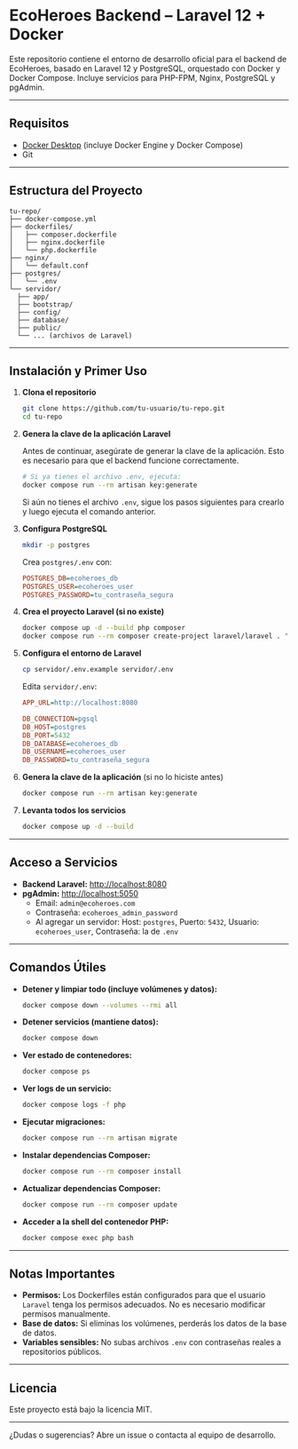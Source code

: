 # EcoHeroes Backend – Laravel 12 + Docker

Este repositorio contiene el entorno de desarrollo oficial para el backend de EcoHeroes, basado en Laravel 12 y PostgreSQL, orquestado con Docker y Docker Compose. Incluye servicios para PHP-FPM, Nginx, PostgreSQL y pgAdmin.

---

## Requisitos

- [Docker Desktop](https://www.docker.com/products/docker-desktop) (incluye Docker Engine y Docker Compose)
- Git

---

## Estructura del Proyecto

```
tu-repo/
├── docker-compose.yml
├── dockerfiles/
│   ├── composer.dockerfile
│   ├── nginx.dockerfile
│   └── php.dockerfile
├── nginx/
│   └── default.conf
├── postgres/
│   └── .env
└── servidor/
  ├── app/
  ├── bootstrap/
  ├── config/
  ├── database/
  ├── public/
  └── ... (archivos de Laravel)
```

---

## Instalación y Primer Uso

1. **Clona el repositorio**

   ```bash
   git clone https://github.com/tu-usuario/tu-repo.git
   cd tu-repo
   ```

2. **Genera la clave de la aplicación Laravel**

   Antes de continuar, asegúrate de generar la clave de la aplicación. Esto es necesario para que el backend funcione correctamente.

   ```bash
   # Si ya tienes el archivo .env, ejecuta:
   docker compose run --rm artisan key:generate
   ```

   Si aún no tienes el archivo `.env`, sigue los pasos siguientes para crearlo y luego ejecuta el comando anterior.

3. **Configura PostgreSQL**

   ```bash
   mkdir -p postgres
   ```

   Crea `postgres/.env` con:

   ```ini
   POSTGRES_DB=ecoheroes_db
   POSTGRES_USER=ecoheroes_user
   POSTGRES_PASSWORD=tu_contraseña_segura
   ```

4. **Crea el proyecto Laravel (si no existe)**

   ```bash
   docker compose up -d --build php composer
   docker compose run --rm composer create-project laravel/laravel . "12.x"
   ```

5. **Configura el entorno de Laravel**

   ```bash
   cp servidor/.env.example servidor/.env
   ```

   Edita `servidor/.env`:

   ```ini
   APP_URL=http://localhost:8080

   DB_CONNECTION=pgsql
   DB_HOST=postgres
   DB_PORT=5432
   DB_DATABASE=ecoheroes_db
   DB_USERNAME=ecoheroes_user
   DB_PASSWORD=tu_contraseña_segura
   ```

6. **Genera la clave de la aplicación** (si no lo hiciste antes)

   ```bash
   docker compose run --rm artisan key:generate
   ```

7. **Levanta todos los servicios**

   ```bash
   docker compose up -d --build
   ```

---

## Acceso a Servicios

- **Backend Laravel:** [http://localhost:8080](http://localhost:8080)
- **pgAdmin:** [http://localhost:5050](http://localhost:5050)
  - Email: `admin@ecoheroes.com`
  - Contraseña: `ecoheroes_admin_password`
  - Al agregar un servidor: Host: `postgres`, Puerto: `5432`, Usuario: `ecoheroes_user`, Contraseña: la de `.env`

---

## Comandos Útiles

- **Detener y limpiar todo (incluye volúmenes y datos):**
  ```bash
  docker compose down --volumes --rmi all
  ```
- **Detener servicios (mantiene datos):**
  ```bash
  docker compose down
  ```
- **Ver estado de contenedores:**
  ```bash
  docker compose ps
  ```
- **Ver logs de un servicio:**
  ```bash
  docker compose logs -f php
  ```
- **Ejecutar migraciones:**
  ```bash
  docker compose run --rm artisan migrate
  ```
- **Instalar dependencias Composer:**
  ```bash
  docker compose run --rm composer install
  ```
- **Actualizar dependencias Composer:**
  ```bash
  docker compose run --rm composer update
  ```
- **Acceder a la shell del contenedor PHP:**
  ```bash
  docker compose exec php bash
  ```

---

## Notas Importantes

- **Permisos:** Los Dockerfiles están configurados para que el usuario `Laravel` tenga los permisos adecuados. No es necesario modificar permisos manualmente.
- **Base de datos:** Si eliminas los volúmenes, perderás los datos de la base de datos.
- **Variables sensibles:** No subas archivos `.env` con contraseñas reales a repositorios públicos.

---

## Licencia

Este proyecto está bajo la licencia MIT.

---

¿Dudas o sugerencias? Abre un issue o contacta al equipo de desarrollo.

